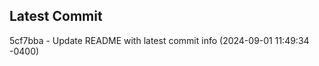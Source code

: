 
## Latest Commit
5cf7bba - Update README with latest commit info (2024-09-01 11:49:34 -0400) <Yunxi-Zhou>
